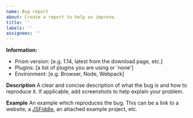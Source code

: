 ```yaml
---
name: Bug report
about: Create a report to help us improve.
title: ''
labels: ''
assignees: ''
---
```


**Information:**

- Prism version: [e.g. 1.14, latest from the download page, etc.]
- Plugins: [a list of plugins you are using or 'none']
- Environment: [e.g. Browser, Node, Webpack]

<!--
Does the latest version of Prism from the [download page](https://prismjs.com/download.html) also have this issue?

If you're using Prism with Node or Webpack, please also see the [usage section](https://prismjs.com/index.html#basic-usage).
-->

**Description**
A clear and concise description of what the bug is and how to reproduce it.
If applicable, add screenshots to help explain your problem.

**Example**
An example which reproduces the bug. This can be a link to a website, a [JSFiddle](https://jsfiddle.net/), an attached example project, etc.

